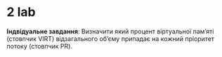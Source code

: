 # 2 lab

**Індвідуальне завдання**: Визначити який процент віртуальної пам’яті (стовпчик VIRT) відзагального об’єму припадає на кожний пріоритет потоку (стовпчик PR).

